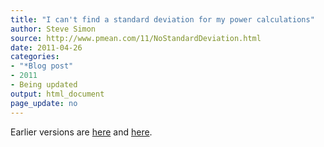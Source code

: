 ```yaml
---
title: "I can't find a standard deviation for my power calculations"
author: Steve Simon
source: http://www.pmean.com/11/NoStandardDeviation.html
date: 2011-04-26
categories:
- "*Blog post"
- 2011
- Being updated
output: html_document
page_update: no
---
```


Earlier versions are [here][sim1] and [here][sim2].

[sim1]: http://www.pmean.com/11/NoStandardDeviation.html
[sim2]: http://new.pmean.com/no-sd/
